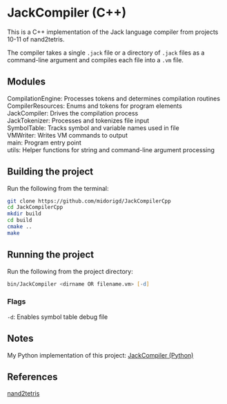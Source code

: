 # JackCompiler (C++)

This is a C++ implementation of the Jack language compiler from projects 10-11 of nand2tetris.

The compiler takes a single `.jack` file or a directory of `.jack` files as a command-line argument and compiles each file into a `.vm` file.

## Modules

CompilationEngine: Processes tokens and determines compilation routines  
CompilerResources: Enums and tokens for program elements  
JackCompiler: Drives the compilation process  
JackTokenizer: Processes and tokenizes file input  
SymbolTable: Tracks symbol and variable names used in file  
VMWriter: Writes VM commands to output  
main: Program entry point  
utils: Helper functions for string and command-line argument processing

## Building the project

Run the following from the terminal:

```zsh
git clone https://github.com/midorigd/JackCompilerCpp
cd JackCompilerCpp
mkdir build
cd build
cmake ..
make
```

## Running the project

Run the following from the project directory:

```zsh
bin/JackCompiler <dirname OR filename.vm> [-d]
```

### Flags

`-d`: Enables symbol table debug file

## Notes

My Python implementation of this project: [JackCompiler (Python)](https://github.com/midorigd/JackCompilerPython)

## References

[nand2tetris](https://www.nand2tetris.org/course)

